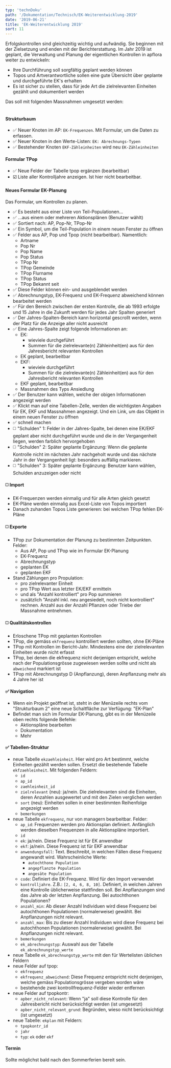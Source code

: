 ```yaml
---
typ: 'technDoku'
path: '/Dokumentation/Technisch/EK-Weiterentwicklung-2019'
date: '2019-06-21'
title: 'EK-Weiterentwicklung 2019'
sort: 11
---
```


Erfolgskontrollen sind gleichzeitig wichtig und aufwändig. Sie beginnen mit der Zielsetzung und enden mit der Berichterstattung. Im Jahr 2019 ist geplant, die Verwaltung und Planung der eigentlichen Kontrollen in apflora weiter zu entwickeln:
- Ihre Durchführung soll sorgfältig geplant werden können
- Topos und Artverantwortliche sollen eine gute Übersicht über geplante und durchgeführte EK's erhalten
- Es ist sicher zu stellen, dass für jede Art die zielrelevanten Einheiten gezählt und dokumentiert werden

Das soll mit folgenden Massnahmen umgesetzt werden:<br/><br/>

#### Strukturbaum
- :white_check_mark: Neuer Knoten im AP: `EK-Frequenzen`. Mit Formular, um die Daten zu erfassen.
- :white_check_mark: Neuer Knoten in den Werte-Listen: `EK: Abrechnungs-Typen`
- :white_check_mark: Bestehender Knoten `EKF-Zähleinheiten` wird neu `EK-Zähleinheiten`

#### Formular TPop
- :white_check_mark: Neue Felder der Tabelle tpop ergänzen (bearbeitbar)
- :ballot_box_with_check: Liste aller Kontrolljahre anzeigen. Ist hier nicht bearbeitbar.

#### Neues Formular EK-Planung
Das Formular, um Kontrollen zu planen.
- :white_check_mark: Es besteht aus einer Liste von Teil-Populationen...
- :white_check_mark: ...aus einem oder mehreren Aktionsplänen (Benutzer wählt)
- :white_check_mark: Sortiert nach: AP, Pop-Nr, TPop-Nr
- :white_check_mark: Ein Symbol, um die Teil-Population in einem neuen Fenster zu öffnen
- :white_check_mark: Felder aus AP, Pop und Tpop (nicht bearbeitbar). Namentlich:
  - Artname
  - Pop Nr
  - Pop Name
  - Pop Status
  - TPop Nr
  - TPop Gemeinde
  - TPop Flurname
  - TPop Status
  - TPop Bekannt seit
- :white_check_mark: Diese Felder können ein- und ausgeblendet werden
- :white_check_mark: Abrechnungstyp, EK-Frequenz und EK-Frequenz abweichend können bearbeitet werden
- :white_check_mark: Für den Bereich zwischen der ersten Kontrolle, die ab 1993 erfolgte und 15 Jahre in die Zukunft werden für jedes Jahr Spalten generiert
- :white_check_mark: Der Jahres-Spalten-Bereich kann horizontal gescrollt werden, wenn der Platz für die Anzeige aller nicht ausreicht
- :white_check_mark: Eine Jahres-Spalte zeigt folgende Informationen an:
  - EK:
    - wieviele durchgeführt
    - Summen für die zielrelevante(n) Zähleinheit(en) aus für den Jahresbericht relevanten Kontrollen
  - EK geplant, bearbeitbar
  - EKF: 
    - wieviele durchgeführt
    - Summen für die zielrelevante(n) Zähleinheit(en) aus für den Jahresbericht relevanten Kontrollen
  - EKF geplant, bearbeitbar
  - Massnahmen des Typs Ansiedlung
- :white_check_mark: Der Benutzer kann wählen, welche der obigen Informationen angezeigt werden
- :white_check_mark: Klickt man auf eine Tabellen-Zelle, werden die wichtigsten Angaben für EK, EKF und Massnahmen angezeigt. Und ein Link, um das Objekt in einem neuen Fenster zu öffnen
- :white_check_mark: schnell machen
- :white_medium_square: "Schulden" 1: Felder in der Jahres-Spalte, bei denen eine EK/EKF geplant aber nicht durchgeführt wurde und die in der Vergangenheit liegen, werden farblich hervorgehoben
- :white_medium_square: "Schulden" 2: Später geplante Ergänzung: Wenn die geplante Kontrolle nicht im nächsten Jahr nachgeholt wurde und das nächste Jahr in der Vergangenheit ligt: besonders auffällig markieren.
- :white_medium_square: "Schulden" 3: Später geplante Ergänzung: Benutzer kann wählen, Schulden anzuzeigen oder nicht

#### :white_medium_square: Import
- EK-Frequenzen werden einmalig und für alle Arten gleich gesetzt
- EK-Pläne werden einmalig aus Excel-Liste von Topos importiert
- Danach zuhanden Topos Liste generieren: bei welchen TPop fehlen EK-Pläne

#### :white_medium_square: Exporte
- TPop zur Dokumentation der Planung zu bestimmten Zeitpunkten. Felder:
  - Aus AP, Pop und TPop wie im Formular EK-Planung
  - EK-Frequenz
  - Abrechnungstyp
  - geplanten EK
  - geplanten EKF
- Stand Zählungen pro Propulation:
  - pro zielrelevanter Einheit
  - pro TPop Wert aus letzter EK/EKF ermitteln
  - und als "Anzahl kontrolliert" pro Pop summieren
  - zusätzlich "Anzahl inkl. neu angesiedelt, noch nicht kontrolliert" rechnen. Anzahl aus der Anzahl Pflanzen oder Triebe der Massnahme entnehmen.

#### :white_medium_square: Qualitätskontrollen
- Erloschene TPop mit geplanten Kontrollen
- TPop, die gemäss `ekfrequenz` kontrolliert werden sollten, ohne EK-Pläne
- TPop mit Kontrollen im Bericht-Jahr. Mindestens eine der zielrelevanten Einheiten wurde nicht erfasst
- TPop, bei denen die ekfrequenz nicht derjenigen entspricht, welche nach der Populationsgrösse zugewiesen werden sollte und nicht als `abweichend` markiert ist
- TPop mit Abrechnungstyp D (Anpflanzung), deren Anpflanzung mehr als 4 Jahre her ist

#### :white_check_mark: Navigation
- Wenn ein Projekt geöffnet ist, steht in der Menüzeile rechts vom "Strukturbaum 2" eine neue Schaltfläche zur Verfügung: "EK-Plan"
- Befindet man sich im Formular EK-Planung, gibt es in der Menüzeile oben rechts folgende Befehle:
  - Aktionspläne bearbeiten
  - Dokumentation
  - Mehr

#### :white_check_mark: Tabellen-Struktur
- neue Tabelle `ekzaehleinheit`. Hier wird pro Art bestimmt, welche Einheiten gezählt werden sollen. Ersetzt die bestehende Tabelle `ekfzaehleinheit`. Mit folgenden Feldern:
  - `id`
  - `ap_id`
  - `zaehleinheit_id`
  - `zielrelevant` (neu): ja/nein. Die zielrelevanten sind die Einheiten, deren Anzahlen ausgewertet und mit den Zielen verglichen werden
  - `sort` (neu): Einheiten sollen in einer bestimmten Reihenfolge angezeigt werden
  - `bemerkungen`
- neue Tabelle `ekfrequenz`, nur von managern bearbeitbar. Felder:
  - `ap_id`: Frequenzen werden pro Aktionsplan definiert. Anfänglich werden dieselben Frequenzen in alle Aktionspläne importiert.
  - `id`
  - `ek`: ja/nein. Diese Frequenz ist für EK anwendbar
  - `ekf`: ja/nein. Diese Frequenz ist für EKF anwendbar
  - `anwendungsfall`: Text. Beschreibt, in welchen Fällen diese Frequenz angewandt wird. Wahrscheinliche Werte:
    - `autochthone Population`
    - `angepflanzte Population`
    - `angesäte Population`
  - `code`: Definiert die EK-Frequenz. Wird für den Import verwendet
  - `kontrolljahre`. Z.B.: `[2, 4, 6, 8, 10]`. Definiert, in welchen Jahren eine Kontrolle üblicherweise stattfinden soll. Bei Anpflanzungen sind das Jahre ab der letzten Anpflanzung. Bei autochthonen Populationen?
  - `anzahl_min`: Ab dieser Anzahl Individuen wird diese Frequenz bei autochthonen Populationen (normalerweise) gewählt. Bei Anpflanzungen nicht relevant.
  - `anzahl_max`: Bis zu dieser Anzahl Individuen wird diese Frequenz bei autochthonen Populationen (normalerweise) gewählt. Bei Anpflanzungen nicht relevant.
  - `bemerkungen`
  - `ek_abrechnungstyp`: Auswahl aus der Tabelle `ek_abrechnungstyp_werte`
- neue Tabelle `ek_abrechnungstyp_werte` mit den für Wertelisten üblichen Feldern
- neue Felder auf tpop:
  - `ekfrequenz`
  - `ekfrequenz_abweichend`: Diese Frequenz entspricht nicht derjenigen, welche gemäss Populationsgrösse vergeben worden wäre
  - bestehende zwei kontrollfrequenz-Felder wieder entfernen
- neue Felder auf tpopkontr:
  - `apber_nicht_relevant`: Wenn "ja" soll diese Kontrolle für den Jahresbericht nicht berücksichtigt werden (ist umgesetzt)
  - `apber_nicht_relevant_grund`: Begründen, wieso nicht berücksichtigt (ist umgesetzt)
- neue Tabelle: `ekplan` mit Feldern:
  - `tpopkontr_id`
  - `jahr`
  - `typ`: `ek` oder `ekf`

#### Termin
Sollte möglichst bald nach den Sommerferien bereit sein.
